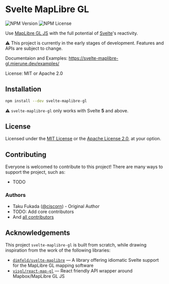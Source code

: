 # Svelte MapLibre GL

![NPM Version](https://img.shields.io/npm/v/svelte-maplibre-gl)
![NPM License](https://img.shields.io/npm/l/svelte-maplibre-gl?color=96C902)

Use [MapLibre GL JS](https://maplibre.org/maplibre-gl-js/docs/) with the full potential of [Svelte](https://svelte.dev/)'s reactivity.

:warning: This project is currently in the early stages of development. Features and APIs are subject to change.

Documentaion and Examples: https://svelte-maplibre-gl.mierune.dev/examples/

License: MIT or Apache 2.0

## Installation

```bash
npm install --dev svelte-maplibre-gl
```

:warning: `svelte-maplibre-gl` only works with Svelte **5** and above.

## License

Licensed under the [MIT License](./LICENSE-MIT.txt) or the [Apache License 2.0](./LICENSE-APACHE.txt), at your option.

## Contributing

Everyone is welcomed to contribute to this project! There are many ways to support the project, such as:

- TODO

### Authors

- Taku Fukada ([@ciscorn](https://github.com/ciscorn/)) - Original Author
- TODO: Add core contributors
- And [all contributors](https://github.com/MIERUNE/svelte-maplibre-gl/graphs/contributors)

## Acknowledgements

This project `svelte-maplibre-gl` is built from scratch, while drawing inspiration from the work of the following libraries:

- [`dimfeld/svelte-maplibre`](https://github.com/dimfeld/svelte-maplibre) &mdash; A library offering idiomatic Svelte support for the MapLibre GL mapping software
- [`visgl/react-map-gl`](https://github.com/visgl/react-map-gl) &mdash; React friendly API wrapper around Mapbox/MapLibre GL JS
